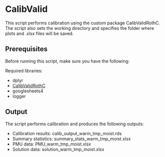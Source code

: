 # CalibValid

This script performs calibration using the custom package CalibValidRothC. The script also sets the working 
directory and specifies the folder where plots and .xlsx files will be saved.

## Prerequisites
Before running this script, make sure you have the following:

Required libraries: 
* dplyr
* [CalibValidRothC](https://github.com/Agreena-ApS/AgreenaRothC2) 
* googlesheets4 
* logger

## Output
The script performs calibration and produces the following outputs:


* Calibration results: calib_output_warm_tmp_moist.rds
* Summary statistics: summary_stats_warm_tmp_moist.xlsx
* PMU data: PMU_warm_tmp_moist.xlsx
* Solution data: solution_warm_tmp_moist.xlsx
